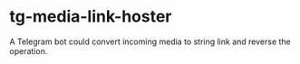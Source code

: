 # tg-media-link-hoster
A Telegram bot could convert incoming media to string link and reverse the operation.
